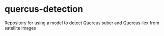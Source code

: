 # quercus-detection
Repository for using a model to detect Quercus suber and Quercus ilex from satellite images
